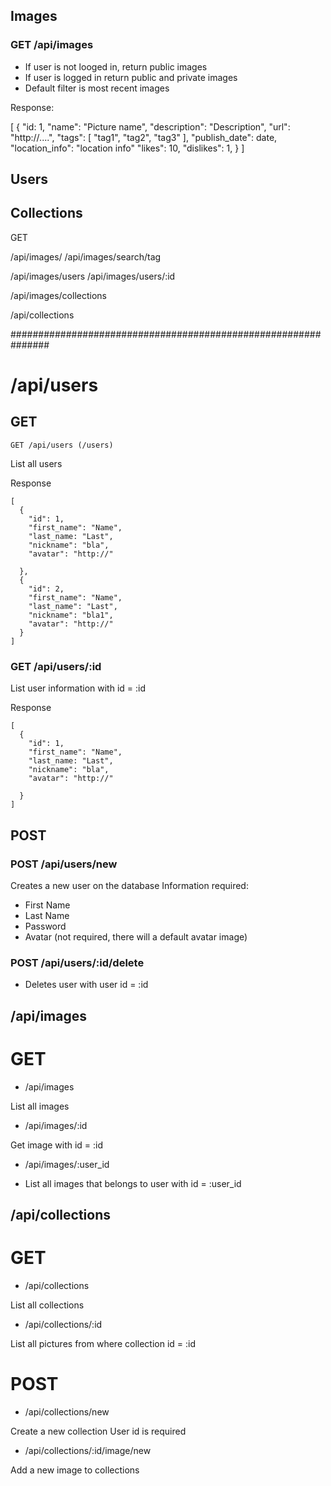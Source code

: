 
## Images

### GET /api/images

- If user is not looged in, return public images
- If user is logged in return public and private images
- Default filter is most recent images

Response:

[
  {
    "id: 1,
    "name": "Picture name",
    "description": "Description",
    "url": "http://....",
    "tags": [ "tag1", "tag2", "tag3" ],
    "publish_date": date,
    "location_info": "location info"
    "likes": 10,
    "dislikes": 1,
  }
]

## Users

## Collections



GET 

/api/images/
/api/images/search/tag

/api/images/users
/api/images/users/:id

/api/images/collections

/api/collections

###############################################################

# /api/users
## GET

```GET /api/users (/users)```

List all users

Response

```
[
  {
    "id": 1,
    "first_name": "Name",
    "last_name: "Last",
    "nickname": "bla",
    "avatar": "http://"

  },
  {
    "id": 2,
    "first_name": "Name",
    "last_name": "Last",
    "nickname": "bla1",
    "avatar": "http://"
  }
]

```

### GET /api/users/:id

List user information with id = :id

Response

```
[
  {
    "id": 1,
    "first_name": "Name",
    "last_name: "Last",
    "nickname": "bla",
    "avatar": "http://"

  }
]
```

## POST

### POST /api/users/new

Creates a new user on the database
Information required:
  - First Name
  - Last Name
  - Password
  - Avatar (not required, there will a default avatar image)

### POST /api/users/:id/delete

- Deletes user with user id = :id





## /api/images
# GET

- /api/images

List all images

- /api/images/:id

Get image with id = :id

- /api/images/:user_id

- List all images that belongs to user with id = :user_id


## /api/collections
# GET

- /api/collections

List all collections

- /api/collections/:id

List all pictures from where collection id = :id

# POST

- /api/collections/new

Create a new collection
User id is required

- /api/collections/:id/image/new

Add a new image to collections












